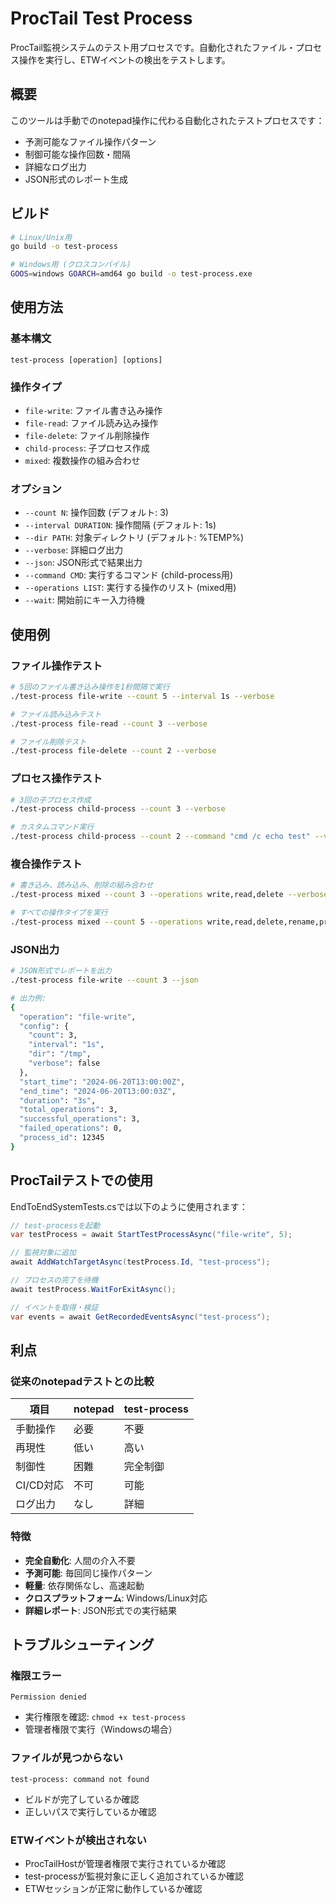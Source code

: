 # ProcTail Test Process

ProcTail監視システムのテスト用プロセスです。自動化されたファイル・プロセス操作を実行し、ETWイベントの検出をテストします。

## 概要

このツールは手動でのnotepad操作に代わる自動化されたテストプロセスです：
- 予測可能なファイル操作パターン
- 制御可能な操作回数・間隔
- 詳細なログ出力
- JSON形式のレポート生成

## ビルド

```bash
# Linux/Unix用
go build -o test-process

# Windows用 (クロスコンパイル)
GOOS=windows GOARCH=amd64 go build -o test-process.exe
```

## 使用方法

### 基本構文
```
test-process [operation] [options]
```

### 操作タイプ
- `file-write`: ファイル書き込み操作
- `file-read`: ファイル読み込み操作  
- `file-delete`: ファイル削除操作
- `child-process`: 子プロセス作成
- `mixed`: 複数操作の組み合わせ

### オプション
- `--count N`: 操作回数 (デフォルト: 3)
- `--interval DURATION`: 操作間隔 (デフォルト: 1s)
- `--dir PATH`: 対象ディレクトリ (デフォルト: %TEMP%)
- `--verbose`: 詳細ログ出力
- `--json`: JSON形式で結果出力
- `--command CMD`: 実行するコマンド (child-process用)
- `--operations LIST`: 実行する操作のリスト (mixed用)
- `--wait`: 開始前にキー入力待機

## 使用例

### ファイル操作テスト
```bash
# 5回のファイル書き込み操作を1秒間隔で実行
./test-process file-write --count 5 --interval 1s --verbose

# ファイル読み込みテスト
./test-process file-read --count 3 --verbose

# ファイル削除テスト
./test-process file-delete --count 2 --verbose
```

### プロセス操作テスト
```bash
# 3回の子プロセス作成
./test-process child-process --count 3 --verbose

# カスタムコマンド実行
./test-process child-process --count 2 --command "cmd /c echo test" --verbose
```

### 複合操作テスト
```bash
# 書き込み、読み込み、削除の組み合わせ
./test-process mixed --count 3 --operations write,read,delete --verbose

# すべての操作タイプを実行
./test-process mixed --count 5 --operations write,read,delete,rename,process --verbose
```

### JSON出力
```bash
# JSON形式でレポートを出力
./test-process file-write --count 3 --json

# 出力例:
{
  "operation": "file-write",
  "config": {
    "count": 3,
    "interval": "1s",
    "dir": "/tmp",
    "verbose": false
  },
  "start_time": "2024-06-20T13:00:00Z",
  "end_time": "2024-06-20T13:00:03Z",
  "duration": "3s",
  "total_operations": 3,
  "successful_operations": 3,
  "failed_operations": 0,
  "process_id": 12345
}
```

## ProcTailテストでの使用

EndToEndSystemTests.csでは以下のように使用されます：

```csharp
// test-processを起動
var testProcess = await StartTestProcessAsync("file-write", 5);

// 監視対象に追加
await AddWatchTargetAsync(testProcess.Id, "test-process");

// プロセスの完了を待機
await testProcess.WaitForExitAsync();

// イベントを取得・検証
var events = await GetRecordedEventsAsync("test-process");
```

## 利点

### 従来のnotepadテストとの比較
| 項目 | notepad | test-process |
|------|---------|--------------|
| 手動操作 | 必要 | 不要 |
| 再現性 | 低い | 高い |
| 制御性 | 困難 | 完全制御 |
| CI/CD対応 | 不可 | 可能 |
| ログ出力 | なし | 詳細 |

### 特徴
- **完全自動化**: 人間の介入不要
- **予測可能**: 毎回同じ操作パターン
- **軽量**: 依存関係なし、高速起動
- **クロスプラットフォーム**: Windows/Linux対応
- **詳細レポート**: JSON形式での実行結果

## トラブルシューティング

### 権限エラー
```
Permission denied
```
- 実行権限を確認: `chmod +x test-process`
- 管理者権限で実行（Windowsの場合）

### ファイルが見つからない
```
test-process: command not found
```
- ビルドが完了しているか確認
- 正しいパスで実行しているか確認

### ETWイベントが検出されない
- ProcTailHostが管理者権限で実行されているか確認
- test-processが監視対象に正しく追加されているか確認
- ETWセッションが正常に動作しているか確認